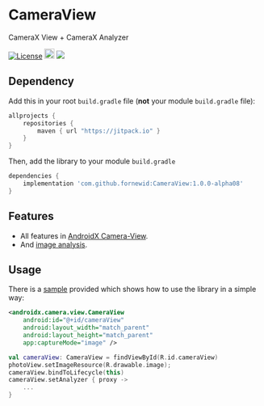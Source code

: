 # CameraView
CameraX View + CameraX Analyzer

<a href="https://opensource.org/licenses/Apache-2.0"><img alt="License" src="https://img.shields.io/badge/License-Apache%202.0-blue.svg"/></a>
<a href='https://developer.android.com'><img height="20px" src='http://img.shields.io/badge/platform-android-green.svg'/></a>
[![](https://jitpack.io/v/fornewid/CameraView.svg)](https://jitpack.io/#fornewid/CameraView)

## Dependency

Add this in your root `build.gradle` file (**not** your module `build.gradle` file):

```gradle
allprojects {
    repositories {
        maven { url "https://jitpack.io" }
    }
}
```

Then, add the library to your module `build.gradle`
```gradle
dependencies {
    implementation 'com.github.fornewid:CameraView:1.0.0-alpha08'
}
```

## Features
- All features in [AndroidX Camera-View](https://developer.android.com/jetpack/androidx/releases/camera#camera-extensions_and_camera-view_version_100_2).
- And [image analysis](https://developer.android.com/training/camerax/analyze). 

## Usage
There is a [sample](https://github.com/fornewid/CameraView/tree/master/sample) provided which shows how to use the library in a simple way:
```xml
<androidx.camera.view.CameraView
    android:id="@+id/cameraView"
    android:layout_width="match_parent"
    android:layout_height="match_parent"
    app:captureMode="image" />
```
```kt
val cameraView: CameraView = findViewById(R.id.cameraView)
photoView.setImageResource(R.drawable.image);
cameraView.bindToLifecycle(this)
cameraView.setAnalyzer { proxy ->
    ...
}
```
